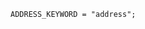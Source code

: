 <!-- This file is generated automatically by infrastructure scripts. Please don't edit by hand. -->

```{ .ebnf .slang-ebnf #ADDRESS_KEYWORD }
ADDRESS_KEYWORD = "address";
```
